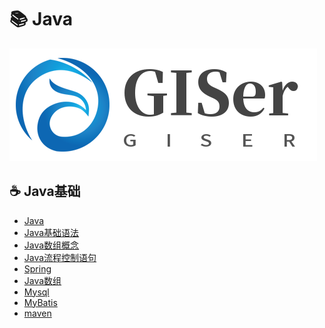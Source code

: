 # 📚 Java
![logo](../assert/cgnb/logo.png)

[comment]: <> (![poster]&#40;../assets/rameo/poster.jpg&#41;)

## ☕ Java基础
- [Java](/Java/Java发展史.md)
- [Java基础语法](/Java/Java基础语法.md)
- [Java数组概念](/Java/Java数组概念.md)
- [Java流程控制语句](/Java/Java流程控制语句.md)
- [Spring](/Java/Java基础/spring/Spring.md)
- [Java数组](/Java/Java基础/01数组.md)
- [Mysql](/Java/Java基础/mysql/01mysql基础.md)
- [MyBatis](/Java/Java基础/mybatis/01MyBatis.md)
- [maven](/Java/Java基础/maven/maven.md)


[comment]: <> (- [RedisTemplate使用不当导致的线上事故]&#40;/Java/Spring/RedisTemplate使用不当导致的线上事故.md&#41;)

[comment]: <> (- [SpringBoot Starter开发利器：mica-auto]&#40;/Java/SpringBoot/mica-auto.md&#41;)

[comment]: <> (- [SpringBoot接入SkyWalking分布式链路追踪]&#40;/Java/SpringBoot/SpringBoot接入SkyWalking分布式链路追踪.md&#41;)

[comment]: <> (- [SpringBoot统一接口返回和全局异常处理]&#40;/Java/SpringBoot/SpringBoot统一接口返回和全局异常处理.md&#41;)

[comment]: <> (- [还在重复造轮子？hutool一键搞定]&#40;/Java/还在重复造轮子？hutool一键搞定.md&#41;)

[comment]: <> (- [Java如何实现DistinctBy？]&#40;/Java/Java如何实现DistinctBy.md&#41;)

[comment]: <> (- [一文看懂死锁]&#40;/Java/一文看懂死锁.md&#41;)
